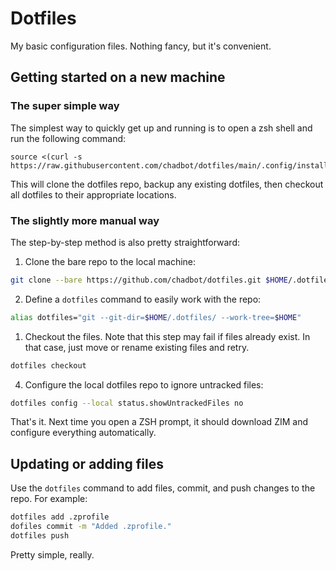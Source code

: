 # Dotfiles

My basic configuration files. Nothing fancy, but it's convenient.

## Getting started on a new machine

### The super simple way

The simplest way to quickly get up and running is to open a zsh shell and run the following command:

```
source <(curl -s https://raw.githubusercontent.com/chadbot/dotfiles/main/.config/install/install.zsh)
```

This will clone the dotfiles repo, backup any existing dotfiles, then checkout all dotfiles to their appropriate locations.

### The slightly more manual way

The step-by-step method is also pretty straightforward:

1. Clone the bare repo to the local machine:

```bash
git clone --bare https://github.com/chadbot/dotfiles.git $HOME/.dotfiles
```

2. Define a `dotfiles` command to easily work with the repo:

```bash
alias dotfiles="git --git-dir=$HOME/.dotfiles/ --work-tree=$HOME"
````

1. Checkout the files. Note that this step may fail if files already exist. In that case, just move or rename existing files and retry.

```bash
dotfiles checkout
````

4. Configure the local dotfiles repo to ignore untracked files:

```bash
dotfiles config --local status.showUntrackedFiles no
```

That's it. Next time you open a ZSH prompt, it should download ZIM and configure everything automatically.

## Updating or adding files

Use the `dotfiles` command to add files, commit, and push changes to the repo. For example:

```bash
dotfiles add .zprofile
dofiles commit -m "Added .zprofile."
dotfiles push
```

Pretty simple, really.
